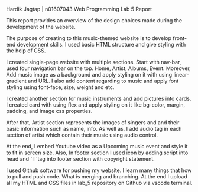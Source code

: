 Hardik Jagtap | n01607043
Web Programming Lab 5 Report

This report provides an overview of the design choices made during the development of the website.

The purpose of creating to this music-themed website is to develop front-end development skills. I used basic HTML structure and give styling with the help of CSS.

I created single-page website with multiple sections. Start with nav-bar, used four navigation bar on the top. Home, Artist, Albums, Event. Moreover, Add music image as a background and apply styling on it with using linear-gradient and URL. I also add content regarding to music and apply font styling using font-face, size, weight and etc.

I created another section for music instruments and add pictures into cards. I created card with using flex and apply styling on it like bg-color, margin, padding, and image css properties.

After that, Artist section represents the images of singers and and their basic information such as name, info. As well as, I add audio tag in each section of artist which contain their music using audio control.

At the end, I embed Youtube video as a Upcoming music event and style it to fit in screen size. Also, In footer section I used icon by adding script into head and ‘ I ’tag into footer section with copyright statement.

I used Github software for pushing my website. I learn many things that how to pull and push code. What is merging and branching. At the end I upload all my HTML and CSS files in lab_5 repository on Github via vscode terminal.
